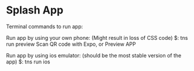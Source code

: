 # Splash App
Terminal commands to run app:

Run app by using your own phone: (Might result in loss of CSS code)
$: tns run preview
Scan QR code with Expo, or Preview APP

Run app by using ios emulator: (should be the most stable version of the app)
$: tns run ios